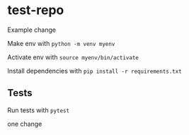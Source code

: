 # test-repo

Example change

Make env with `python -m venv myenv`

Activate env with `source myenv/bin/activate`

Install dependencies with `pip install -r requirements.txt`

## Tests

Run tests with `pytest`

one change
